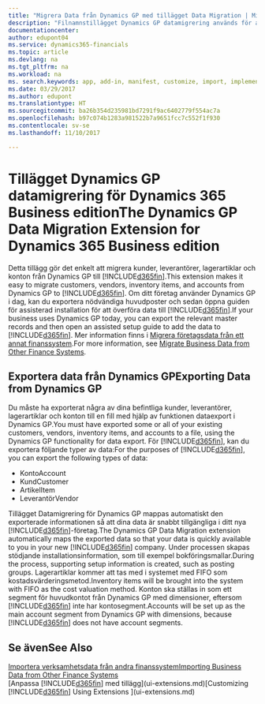 ```yaml
---
title: "Migrera Data från Dynamics GP med tillägget Data Migration | Microsoft Docs"
description: "Filnamnstillägget Dynamics GP datamigrering används för att flytta över kunder, leverantörer, lagerartiklar och konton från Dynamics GP till Dynamics 365 Business edition."
documentationcenter: 
author: edupont04
ms.service: dynamics365-financials
ms.topic: article
ms.devlang: na
ms.tgt_pltfrm: na
ms.workload: na
ms. search.keywords: app, add-in, manifest, customize, import, implement
ms.date: 03/29/2017
ms.author: edupont
ms.translationtype: HT
ms.sourcegitcommit: ba26b354d235981bd7291f9ac6402779f554ac7a
ms.openlocfilehash: b97c074b1283a981522b7a9651fcc7c552f1f930
ms.contentlocale: sv-se
ms.lasthandoff: 11/10/2017

---
```

# <a name="the-dynamics-gp-data-migration-extension-for-dynamics-365-business-edition"></a><span data-ttu-id="37f25-103">Tillägget Dynamics GP datamigrering för Dynamics 365 Business edition</span><span class="sxs-lookup"><span data-stu-id="37f25-103">The Dynamics GP Data Migration Extension for Dynamics 365 Business edition</span></span> 
<span data-ttu-id="37f25-104">Detta tillägg gör det enkelt att migrera kunder, leverantörer, lagerartiklar och konton från Dynamics GP till [!INCLUDE[d365fin](includes/d365fin_md.md)].</span><span class="sxs-lookup"><span data-stu-id="37f25-104">This extension makes it easy to migrate customers, vendors, inventory items, and accounts from Dynamics GP to [!INCLUDE[d365fin](includes/d365fin_md.md)].</span></span> <span data-ttu-id="37f25-105">Om ditt företag använder Dynamics GP i dag, kan du exportera nödvändiga huvudposter och sedan öppna guiden för assisterad installation för att överföra data till [!INCLUDE[d365fin](includes/d365fin_md.md)].</span><span class="sxs-lookup"><span data-stu-id="37f25-105">If your business uses Dynamics GP today, you can export the relevant master records and then open an assisted setup guide to add the data to [!INCLUDE[d365fin](includes/d365fin_md.md)].</span></span> <span data-ttu-id="37f25-106">Mer information finns i [Migrera företagsdata från ett annat finanssystem](upload-data.md).</span><span class="sxs-lookup"><span data-stu-id="37f25-106">For more information, see [Migrate Business Data from Other Finance Systems](upload-data.md).</span></span>

## <a name="exporting-data-from-dynamics-gp"></a><span data-ttu-id="37f25-107">Exportera data från Dynamics GP</span><span class="sxs-lookup"><span data-stu-id="37f25-107">Exporting Data from Dynamics GP</span></span>
<span data-ttu-id="37f25-108">Du måste ha exporterat några av dina befintliga kunder, leverantörer, lagerartiklar och konton till en fill med hjälp av funktionen dataexport i Dynamics GP.</span><span class="sxs-lookup"><span data-stu-id="37f25-108">You must have exported some or all of your existing customers, vendors, inventory items, and accounts to a file, using the Dynamics GP functionality for data export.</span></span> <span data-ttu-id="37f25-109">För [!INCLUDE[d365fin](includes/d365fin_md.md)], kan du exportera följande typer av data:</span><span class="sxs-lookup"><span data-stu-id="37f25-109">For the purposes of [!INCLUDE[d365fin](includes/d365fin_md.md)], you can export the following types of data:</span></span>

* <span data-ttu-id="37f25-110">Konto</span><span class="sxs-lookup"><span data-stu-id="37f25-110">Account</span></span>  
* <span data-ttu-id="37f25-111">Kund</span><span class="sxs-lookup"><span data-stu-id="37f25-111">Customer</span></span>  
* <span data-ttu-id="37f25-112">Artikel</span><span class="sxs-lookup"><span data-stu-id="37f25-112">Item</span></span>  
* <span data-ttu-id="37f25-113">Leverantör</span><span class="sxs-lookup"><span data-stu-id="37f25-113">Vendor</span></span>  

<span data-ttu-id="37f25-114">Tillägget Datamigrering för Dynamics GP mappas automatiskt den exporterade informationen så att dina data är snabbt tillgängliga i ditt nya [!INCLUDE[d365fin](includes/d365fin_md.md)]-företag.</span><span class="sxs-lookup"><span data-stu-id="37f25-114">The Dynamics GP Data Migration extension automatically maps the exported data so that your data is quickly available to you in your new [!INCLUDE[d365fin](includes/d365fin_md.md)] company.</span></span> <span data-ttu-id="37f25-115">Under processen skapas stödjande installationsinformation, som till exempel bokföringsmallar.</span><span class="sxs-lookup"><span data-stu-id="37f25-115">During the process, supporting setup information is created, such as posting groups.</span></span> <span data-ttu-id="37f25-116">Lagerartiklar kommer att tas med i systemet med FIFO som kostadsvärderingsmetod.</span><span class="sxs-lookup"><span data-stu-id="37f25-116">Inventory items will be brought into the system with FIFO as the cost valuation method.</span></span> <span data-ttu-id="37f25-117">Konton ska ställas in som ett segment för huvudkontot från Dynamics GP med dimensioner, eftersom [!INCLUDE[d365fin](includes/d365fin_long_md.md)] inte har kontosegment.</span><span class="sxs-lookup"><span data-stu-id="37f25-117">Accounts will be set up as the main account segment from Dynamics GP with dimensions, because [!INCLUDE[d365fin](includes/d365fin_long_md.md)] does not have account segments.</span></span>

## <a name="see-also"></a><span data-ttu-id="37f25-118">Se även</span><span class="sxs-lookup"><span data-stu-id="37f25-118">See Also</span></span>
[<span data-ttu-id="37f25-119">Importera verksamhetsdata från andra finanssystem</span><span class="sxs-lookup"><span data-stu-id="37f25-119">Importing Business Data from Other Finance Systems</span></span>](upload-data.md)  
<span data-ttu-id="37f25-120">[Anpassa [!INCLUDE[d365fin](includes/d365fin_md.md)] med tillägg](ui-extensions.md)</span><span class="sxs-lookup"><span data-stu-id="37f25-120">[Customizing [!INCLUDE[d365fin](includes/d365fin_md.md)] Using Extensions ](ui-extensions.md)</span></span>  

